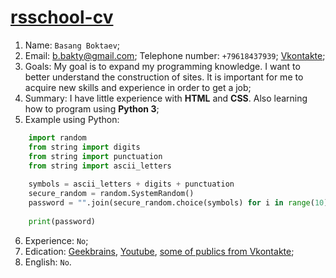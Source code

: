 # [rsschool-cv](https://erktn.github.io/rsschool-cv/)
1. Name: `Basang Boktaev`;
2. Email: b.bakty@gmail.com; Telephone number: `+79618437939`; [Vkontakte](https://vk.com/the_boktan);
3. Goals: My goal is to expand my programming knowledge. I want to better understand the construction of sites. It is important for me to acquire new skills and experience in order to get a job;
4. Summary: I have little experience with **HTML** and **CSS**. Also learning how to program using **Python 3**;
5. Example using Python:
```python
    import random
    from string import digits
    from string import punctuation
    from string import ascii_letters
    
    symbols = ascii_letters + digits + punctuation
    secure_random = random.SystemRandom()
    password = "".join(secure_random.choice(symbols) for i in range(10))
    
    print(password)
```
6. Experience: `No`;
7. Edication: [Geekbrains](https://geekbrains.ru), [Youtube](https://www.youtube.com/channel/UCQfwKTJdCmiA6cXAY0PNRJw), [some of publics from Vkontakte](https://vk.com/codeupnumber1);
8. English: `No`.
